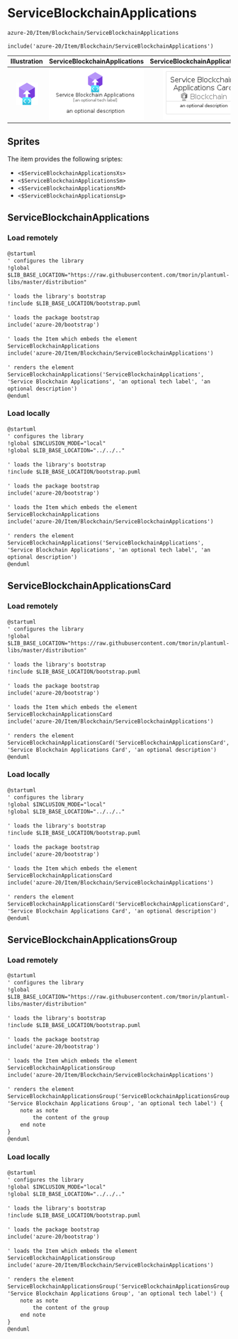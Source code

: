 # ServiceBlockchainApplications


```text
azure-20/Item/Blockchain/ServiceBlockchainApplications
```

```text
include('azure-20/Item/Blockchain/ServiceBlockchainApplications')
```



| Illustration | ServiceBlockchainApplications | ServiceBlockchainApplicationsCard | ServiceBlockchainApplicationsGroup |
| :---: | :---: | :---: | :---: |
| ![illustration for Illustration](../../../azure-20/Item/Blockchain/ServiceBlockchainApplications.png) | ![illustration for ServiceBlockchainApplications](../../../azure-20/Item/Blockchain/ServiceBlockchainApplications.Local.png) | ![illustration for ServiceBlockchainApplicationsCard](../../../azure-20/Item/Blockchain/ServiceBlockchainApplicationsCard.Local.png) | ![illustration for ServiceBlockchainApplicationsGroup](../../../azure-20/Item/Blockchain/ServiceBlockchainApplicationsGroup.Local.png) |



## Sprites
The item provides the following sriptes:

- `<$ServiceBlockchainApplicationsXs>`
- `<$ServiceBlockchainApplicationsSm>`
- `<$ServiceBlockchainApplicationsMd>`
- `<$ServiceBlockchainApplicationsLg>`





## ServiceBlockchainApplications

### Load remotely
```plantuml
@startuml
' configures the library
!global $LIB_BASE_LOCATION="https://raw.githubusercontent.com/tmorin/plantuml-libs/master/distribution"

' loads the library's bootstrap
!include $LIB_BASE_LOCATION/bootstrap.puml

' loads the package bootstrap
include('azure-20/bootstrap')

' loads the Item which embeds the element ServiceBlockchainApplications
include('azure-20/Item/Blockchain/ServiceBlockchainApplications')

' renders the element
ServiceBlockchainApplications('ServiceBlockchainApplications', 'Service Blockchain Applications', 'an optional tech label', 'an optional description')
@enduml
```

### Load locally
```plantuml
@startuml
' configures the library
!global $INCLUSION_MODE="local"
!global $LIB_BASE_LOCATION="../../.."

' loads the library's bootstrap
!include $LIB_BASE_LOCATION/bootstrap.puml

' loads the package bootstrap
include('azure-20/bootstrap')

' loads the Item which embeds the element ServiceBlockchainApplications
include('azure-20/Item/Blockchain/ServiceBlockchainApplications')

' renders the element
ServiceBlockchainApplications('ServiceBlockchainApplications', 'Service Blockchain Applications', 'an optional tech label', 'an optional description')
@enduml
```

## ServiceBlockchainApplicationsCard

### Load remotely
```plantuml
@startuml
' configures the library
!global $LIB_BASE_LOCATION="https://raw.githubusercontent.com/tmorin/plantuml-libs/master/distribution"

' loads the library's bootstrap
!include $LIB_BASE_LOCATION/bootstrap.puml

' loads the package bootstrap
include('azure-20/bootstrap')

' loads the Item which embeds the element ServiceBlockchainApplicationsCard
include('azure-20/Item/Blockchain/ServiceBlockchainApplications')

' renders the element
ServiceBlockchainApplicationsCard('ServiceBlockchainApplicationsCard', 'Service Blockchain Applications Card', 'an optional description')
@enduml
```

### Load locally
```plantuml
@startuml
' configures the library
!global $INCLUSION_MODE="local"
!global $LIB_BASE_LOCATION="../../.."

' loads the library's bootstrap
!include $LIB_BASE_LOCATION/bootstrap.puml

' loads the package bootstrap
include('azure-20/bootstrap')

' loads the Item which embeds the element ServiceBlockchainApplicationsCard
include('azure-20/Item/Blockchain/ServiceBlockchainApplications')

' renders the element
ServiceBlockchainApplicationsCard('ServiceBlockchainApplicationsCard', 'Service Blockchain Applications Card', 'an optional description')
@enduml
```

## ServiceBlockchainApplicationsGroup

### Load remotely
```plantuml
@startuml
' configures the library
!global $LIB_BASE_LOCATION="https://raw.githubusercontent.com/tmorin/plantuml-libs/master/distribution"

' loads the library's bootstrap
!include $LIB_BASE_LOCATION/bootstrap.puml

' loads the package bootstrap
include('azure-20/bootstrap')

' loads the Item which embeds the element ServiceBlockchainApplicationsGroup
include('azure-20/Item/Blockchain/ServiceBlockchainApplications')

' renders the element
ServiceBlockchainApplicationsGroup('ServiceBlockchainApplicationsGroup', 'Service Blockchain Applications Group', 'an optional tech label') {
    note as note
        the content of the group
    end note
}
@enduml
```

### Load locally
```plantuml
@startuml
' configures the library
!global $INCLUSION_MODE="local"
!global $LIB_BASE_LOCATION="../../.."

' loads the library's bootstrap
!include $LIB_BASE_LOCATION/bootstrap.puml

' loads the package bootstrap
include('azure-20/bootstrap')

' loads the Item which embeds the element ServiceBlockchainApplicationsGroup
include('azure-20/Item/Blockchain/ServiceBlockchainApplications')

' renders the element
ServiceBlockchainApplicationsGroup('ServiceBlockchainApplicationsGroup', 'Service Blockchain Applications Group', 'an optional tech label') {
    note as note
        the content of the group
    end note
}
@enduml
```

